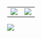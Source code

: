 <table>
    <tr>
        <td align="center">
            <img align="center" src="https://github-readme-stats.vercel.app/api?username=Urvoge&show_icons=true&theme=github_dark&hide_border=true"/>
        </td>
        <td align="center">
            <img align="center" src="https://github-readme-stats.vercel.app/api/top-langs/?username=Urvoge&layout=compact&theme=github_dark&hide_border=true"/>
        </td>
    </tr>
</table>

<img align="center" src="https://i.vgy.me/WYKg2p.png"/>
